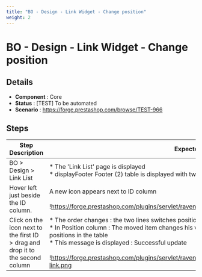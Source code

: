 ```yaml
---
title: "BO - Design - Link Widget - Change position"
weight: 2
---
```


# BO - Design - Link Widget - Change position
## Details
* **Component** : Core
* **Status** : [TEST] To be automated
* **Scenario** : https://forge.prestashop.com/browse/TEST-966

## Steps
| Step Description | Expected result |
| ----- | ----- |
| BO > Design > Link List | * The 'Link List' page is displayed<br> * displayFooter Footer (2) table is displayed with two lines on it |
| Hover left just beside the ID column. | A new icon appears next to ID column<br><br>!https://forge.prestashop.com/plugins/servlet/raven/attachment/1392/drag.png|width=543,height=217! |
| Click on the icon next to the first ID > drag and drop it to the second column | * The order changes : the two lines switches positions<br> * In Position column : The moved item changes his value also all the under lines corresponding to their positions in the table<br> * This message is displayed : Successful update<br><br>!https://forge.prestashop.com/plugins/servlet/raven/tempattachment/5946460803108712136/switch-link.png|width=570,height=274! |

